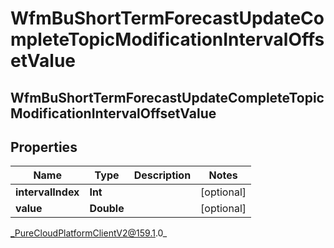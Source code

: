 # WfmBuShortTermForecastUpdateCompleteTopicModificationIntervalOffsetValue

## WfmBuShortTermForecastUpdateCompleteTopicModificationIntervalOffsetValue

## Properties

|Name | Type | Description | Notes|
|------------ | ------------- | ------------- | -------------|
| **intervalIndex** | **Int** |  | [optional] |
| **value** | **Double** |  | [optional] |



_PureCloudPlatformClientV2@159.1.0_
